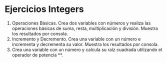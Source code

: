 # Ejercicios Integers

1. Operaciones Básicas. Crea dos variables con números y realiza las operaciones básicas de suma, resta, multiplicación y división. Muestra los resultados por consola.
2. Incremento y Decremento. Crea una variable con un número e incrementa y decrementa su valor. Muestra los resultados por consola.
3. Crea una variable con un número y calcula su raíz cuadrada utilizando el operador de potencia \*\*.
